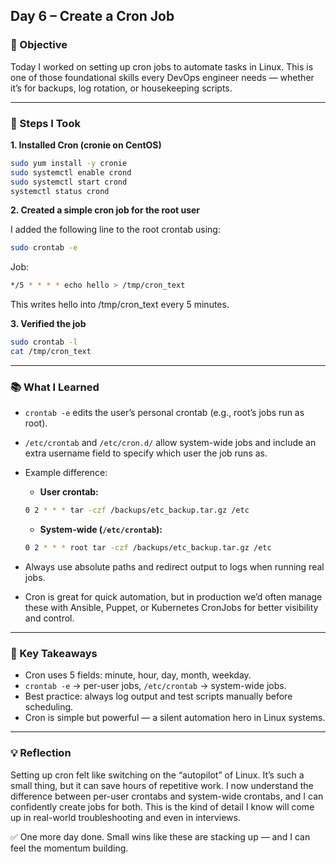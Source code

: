 ## Day 6 – Create a Cron Job

### 🎯 Objective

Today I worked on setting up cron jobs to automate tasks in Linux. This is one of those foundational skills every DevOps engineer needs — whether it’s for backups, log rotation, or housekeeping scripts.

---

### 🔧 Steps I Took

**1. Installed Cron (cronie on CentOS)**
```bash
sudo yum install -y cronie
sudo systemctl enable crond
sudo systemctl start crond
systemctl status crond
```

**2. Created a simple cron job for the root user**

I added the following line to the root crontab using:
```bash
sudo crontab -e
```

Job:
```bash
*/5 * * * * echo hello > /tmp/cron_text
```
This writes hello into /tmp/cron_text every 5 minutes.

**3. Verified the job**
```bash
sudo crontab -l
cat /tmp/cron_text
```
---

### 📚 What I Learned
- `crontab -e` edits the user’s personal crontab (e.g., root’s jobs run as root).
- `/etc/crontab` and `/etc/cron.d/` allow system-wide jobs and include an extra username field to specify which user the job runs as.
- Example difference:
    - **User crontab:**
    ```bash
    0 2 * * * tar -czf /backups/etc_backup.tar.gz /etc
    ```

    - **System-wide (`/etc/crontab`):**
    ```bash
    0 2 * * * root tar -czf /backups/etc_backup.tar.gz /etc
    ```

- Always use absolute paths and redirect output to logs when running real jobs.
- Cron is great for quick automation, but in production we’d often manage these with Ansible, Puppet, or Kubernetes CronJobs for better visibility and control.

---

### 📝 Key Takeaways

- Cron uses 5 fields: minute, hour, day, month, weekday.
- `crontab -e` → per-user jobs, `/etc/crontab` → system-wide jobs.
- Best practice: always log output and test scripts manually before scheduling.
- Cron is simple but powerful — a silent automation hero in Linux systems.

---

### 💡 Reflection

Setting up cron felt like switching on the “autopilot” of Linux. It’s such a small thing, but it can save hours of repetitive work. I now understand the difference between per-user crontabs and system-wide crontabs, and I can confidently create jobs for both. This is the kind of detail I know will come up in real-world troubleshooting and even in interviews.

✅ One more day done. Small wins like these are stacking up — and I can feel the momentum building.